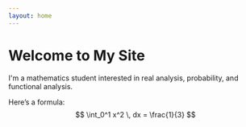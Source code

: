 ```yaml
---
layout: home
---
```


# Welcome to My Site

I'm a mathematics student interested in real analysis, probability, and functional analysis.

Here’s a formula:
$$
\int_0^1 x^2 \, dx = \frac{1}{3}
$$
